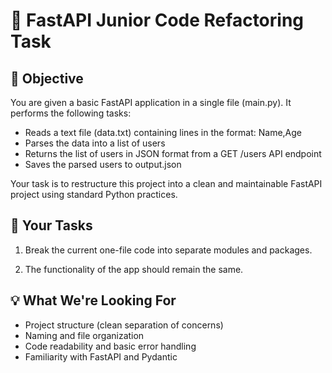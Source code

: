 # 🐍 FastAPI Junior Code Refactoring Task

## 🎯 Objective

You are given a basic FastAPI application in a single file (main.py). It performs the following tasks:

- Reads a text file (data.txt) containing lines in the format: Name,Age
- Parses the data into a list of users
- Returns the list of users in JSON format from a GET /users API endpoint
- Saves the parsed users to output.json

Your task is to restructure this project into a clean and maintainable FastAPI project using standard Python practices.

## 📂 Your Tasks

1. Break the current one-file code into separate modules and packages.

2. The functionality of the app should remain the same.


## 💡 What We're Looking For

- Project structure (clean separation of concerns)
- Naming and file organization
- Code readability and basic error handling
- Familiarity with FastAPI and Pydantic

